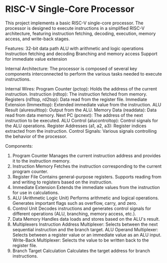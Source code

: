 # RISC-V Single-Core Processor

This project implements a basic RISC-V single-core processor.
The processor is designed to execute instructions in a simplified RISC-V architecture, featuring instruction fetching, decoding, execution, memory access, and write-back stages.

Features:
  32-bit data path
  ALU with arithmetic and logic operations
  Instruction fetching and decoding
  Branching and memory access
  Support for immediate value extension


Internal Architecture:
  The processor is composed of several key components interconnected to perform the various tasks needed to execute instructions.

Internal Wires:
  Program Counter (pctop): Holds the address of the current instruction.
  Instruction (rdtop):     The instruction fetched from memory.
  Registers (rd1top, rd2top): Data read from the register file.
  Immediate Extension (Immexttop): Extended immediate value from the instruction.
  ALU Result (aluresulttop): Output from the ALU.
  Memory Data (readdata): Data read from data memory.
  Next PC (pcnext): The address of the next instruction to be executed.
  ALU Control (alucontroltop): Control signals for the ALU operations.
  Register Addresses (a1, a2, a3): Register indices extracted from the instruction.
  Control Signals: Various signals controlling the behavior of the processor.


Components:
1. Program Counter
    Manages the current instruction address and provides it to the instruction memory.
2. Instruction Memory
    Fetches the instruction corresponding to the current program counter.
3. Register File
    Contains general-purpose registers.
    Supports reading from and writing to registers based on the instruction.
4. Immediate Extension
    Extends the immediate values from the instruction for use in calculations.
5. ALU (Arithmetic Logic Unit)
    Performs arithmetic and logical operations.
    Generates important flags such as overflow, carry, and zero.
6. Control Unit
    Decodes instructions and generates control signals for different operations (ALU, branching, memory access, etc.).
7. Data Memory
    Handles data loads and stores based on the ALU's result.
8. Multiplexers
    Instruction Address Multiplexer: Selects between the next sequential instruction and the branch target.
    ALU Operand Multiplexer: Selects between a register value or an immediate value as an ALU input.
    Write-Back Multiplexer: Selects the value to be written back to the register file.
9. Branch Target Calculation
    Calculates the target address for branch instructions.
